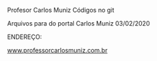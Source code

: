 Profesor Carlos Muniz Códigos no git

Arquivos para do portal Carlos Muniz 03/02/2020

ENDEREÇO:

www.professorcarlosmuniz.com.br